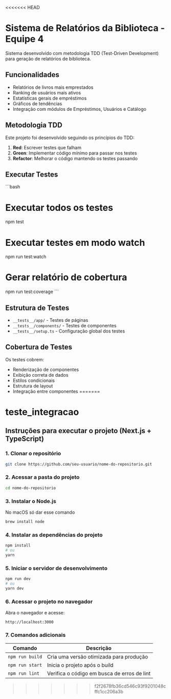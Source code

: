 <<<<<<< HEAD
# Sistema de Relatórios da Biblioteca - Equipe 4

Sistema desenvolvido com metodologia TDD (Test-Driven Development) para geração de relatórios de biblioteca.

## Funcionalidades

- Relatórios de livros mais emprestados
- Ranking de usuários mais ativos
- Estatísticas gerais de empréstimos
- Gráficos de tendências
- Integração com módulos de Empréstimos, Usuários e Catálogo

## Metodologia TDD

Este projeto foi desenvolvido seguindo os princípios do TDD:

1. **Red**: Escrever testes que falham
2. **Green**: Implementar código mínimo para passar nos testes
3. **Refactor**: Melhorar o código mantendo os testes passando

## Executar Testes

\`\`\`bash
# Executar todos os testes
npm test

# Executar testes em modo watch
npm run test:watch

# Gerar relatório de cobertura
npm run test:coverage
\`\`\`

## Estrutura de Testes

- `__tests__/app/` - Testes de páginas
- `__tests__/components/` - Testes de componentes
- `__tests__/setup.ts` - Configuração global dos testes

## Cobertura de Testes

Os testes cobrem:
- Renderização de componentes
- Exibição correta de dados
- Estilos condicionais
- Estrutura de layout
- Integração entre componentes
=======
# teste_integracao

## Instruções para executar o projeto (Next.js + TypeScript)

### 1. Clonar o repositório

```bash
git clone https://github.com/seu-usuario/nome-do-repositorio.git
```

### 2. Acessar a pasta do projeto

```bash
cd nome-do-repositorio
```

### 3. Instalar o Node.js 

No macOS só dar esse comando

```bash
brew install node
```

### 4. Instalar as dependências do projeto

```bash
npm install
# ou
yarn
```

### 5. Iniciar o servidor de desenvolvimento

```bash
npm run dev
# ou
yarn dev
```

### 6. Acessar o projeto no navegador

Abra o navegador e acesse:

```
http://localhost:3000
```

### 7. Comandos adicionais

| Comando         | Descrição                                   |
| --------------- | ------------------------------------------- |
| `npm run build` | Cria uma versão otimizada para produção     |
| `npm run start` | Inicia o projeto após o build               |
| `npm run lint`  | Verifica o código em busca de erros de lint |

>>>>>>> f2f2678fb36cd546c93f9201048cffc1cc206a3b
